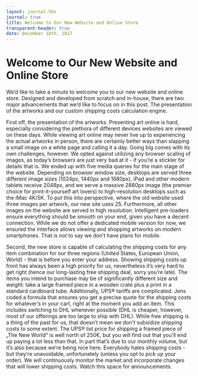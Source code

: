```yaml
---
layout: journal.hbs
journal: true
title: Welcome to Our New Website and Online Store
transparent-header: true
date: December 18th, 2017
---
```


# Welcome to Our New Website and Online Store

We’d like to take a minute to welcome you to our new website and online store. Designed and developed from scratch and in-house, there are two major advancements that we’d like to focus on in this post. The presentation of the artworks and our custom shipping costs calculation engine.

First off, the presentation of the artworks. Presenting art online is hard, especially considering the plethora of different devices websites are viewed on these days. While viewing art online may never live up to experiencing the actual artworks in person, there are certainly better ways than slapping a small image on a white page and calling it a day. Going big comes with its own challenges, however. We opted against utilizing any browser scaling of images, as today’s browsers are just very bad at it - if you’re a stickler for details that is. We ended up with five media queries for the main stage of the website. Depending on browser window size, desktops are served three different image sizes (1024px, 1440px and 1680px), iPad and other modern tablets receive 2048px, and we serve a massive 2880px image (the premier choice for print-it-yourself art lovers) to high-resolution desktops such as the iMac 4K/5K. To put this into perspective, where the old website used three images per artwork, our new site uses 25. Furthermore, all other images on the website are served in high resolution. Intelligent pre-loaders ensure everything should be smooth on your end, given you have a decent connection. While we do not offer a dedicated mobile version for now, we ensured the interface allows viewing and shopping artworks on modern smartphones. That is not to say we don’t have plans for mobile.

Second, the new store is capable of calculating the shipping costs for any item combination for our three regions (United States, European Union, World) - that is before you enter your address. Showing shipping costs up front has always been a high priority for us, nevertheless it’s very hard to get right (hence our long-lasting free shipping deal, sorry you’re late). The items you intend to purchase may be of significantly different size and weight: take a large framed piece in a wooden crate plus a print in a standard cardboard tube. Additionally, UPS® tariffs are complicated. Jens coded a formula that ensures you get a precise quote for the shipping costs for whatever’s in your cart, right at the moment you add an item. This includes switching to DHL whenever possible (DHL is cheaper, however, most of our offerings are too large to ship with DHL). While free shipping is a thing of the past for us, that doesn’t mean we don’t subsidize shipping costs to some extent. The UPS® list price for shipping a framed piece of „The New World“ is well north of 250€, but you will find out that you’ll end up paying a lot less than that. In part that’s due to our monthly volume, but it’s also because we’re being nice here. Everybody hates shipping costs - but they’re unavoidable, unfortunately (unless you opt to pick up your order). We will continuously monitor the market and incorporate changes that will lower shipping costs. Watch this space for announcements.
